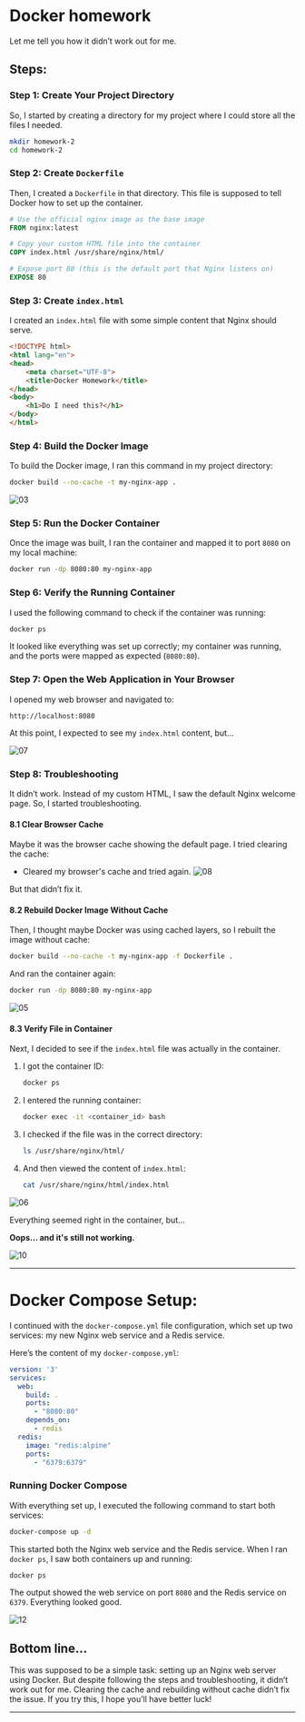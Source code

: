 
# Docker homework

Let me tell you how it didn’t work out for me.

## Steps:

### Step 1: Create Your Project Directory
So, I started by creating a directory for my project where I could store all the files I needed.

```bash
mkdir homework-2
cd homework-2
```

### Step 2: Create `Dockerfile`
Then, I created a `Dockerfile` in that directory. This file is supposed to tell Docker how to set up the container.

```dockerfile
# Use the official nginx image as the base image
FROM nginx:latest

# Copy your custom HTML file into the container
COPY index.html /usr/share/nginx/html/

# Expose port 80 (this is the default port that Nginx listens on)
EXPOSE 80
```

### Step 3: Create `index.html`
I created an `index.html` file with some simple content that Nginx should serve.

```html
<!DOCTYPE html>
<html lang="en">
<head>
    <meta charset="UTF-8">
    <title>Docker Homework</title>
</head>
<body>
    <h1>Do I need this?</h1>
</body>
</html>
```

### Step 4: Build the Docker Image
To build the Docker image, I ran this command in my project directory:

```bash
docker build --no-cache -t my-nginx-app .
```

![03](https://github.com/user-attachments/assets/940f44dc-960d-4864-a856-7fc3b37b7167)

### Step 5: Run the Docker Container
Once the image was built, I ran the container and mapped it to port `8080` on my local machine:

```bash
docker run -dp 8080:80 my-nginx-app
```

### Step 6: Verify the Running Container
I used the following command to check if the container was running:

```bash
docker ps
```

It looked like everything was set up correctly; my container was running, and the ports were mapped as expected (`8080:80`).

### Step 7: Open the Web Application in Your Browser
I opened my web browser and navigated to:

```
http://localhost:8080
```

At this point, I expected to see my `index.html` content, but...

![07](https://github.com/user-attachments/assets/6bf7a6ef-9e0f-4d74-8bfa-95fdf0837be9)

### Step 8: Troubleshooting

It didn’t work. Instead of my custom HTML, I saw the default Nginx welcome page. So, I started troubleshooting.

#### 8.1 Clear Browser Cache
Maybe it was the browser cache showing the default page. I tried clearing the cache:

- Cleared my browser's cache and tried again.
![08](https://github.com/user-attachments/assets/4ed31dae-1426-4109-a091-f2848b5b349a)

But that didn’t fix it.

#### 8.2 Rebuild Docker Image Without Cache
Then, I thought maybe Docker was using cached layers, so I rebuilt the image without cache:

```bash
docker build --no-cache -t my-nginx-app -f Dockerfile .
```

And ran the container again:

```bash
docker run -dp 8080:80 my-nginx-app
```
![05](https://github.com/user-attachments/assets/83a08ed0-bdd1-4caa-a581-e903ea32fed1)


#### 8.3 Verify File in Container
Next, I decided to see if the `index.html` file was actually in the container.

1. I got the container ID:
   ```bash
   docker ps
   ```

2. I entered the running container:
   ```bash
   docker exec -it <container_id> bash
   ```

3. I checked if the file was in the correct directory:
   ```bash
   ls /usr/share/nginx/html/
   ```

4. And then viewed the content of `index.html`:
   ```bash
   cat /usr/share/nginx/html/index.html
   ```
![06](https://github.com/user-attachments/assets/520fee8f-36fb-418b-838e-d6a821016d1d)

Everything seemed right in the container, but...

**Oops... and it's still not working.**

![10](https://github.com/user-attachments/assets/20a1042b-ede9-4603-a176-bbea4201f075)

---

# Docker Compose Setup:

I continued with the `docker-compose.yml` file configuration, which set up two services: my new Nginx web service and a Redis service.

Here’s the content of my `docker-compose.yml`:

```yaml
version: '3'
services:
  web:
    build: .
    ports:
      - "8080:80"
    depends_on:
      - redis
  redis:
    image: "redis:alpine"
    ports:
      - "6379:6379"
```

### Running Docker Compose

With everything set up, I executed the following command to start both services:

```bash
docker-compose up -d
```

This started both the Nginx web service and the Redis service. When I ran `docker ps`, I saw both containers up and running:

```bash
docker ps
```

The output showed the web service on port `8080` and the Redis service on `6379`. Everything looked good.

![12](https://github.com/user-attachments/assets/56d3b30e-878a-4532-8f46-5ff3b0f30c5e)

## Bottom line...
This was supposed to be a simple task: setting up an Nginx web server using Docker. 
But despite following the steps and troubleshooting, it didn’t work out for me. Clearing the cache and rebuilding without cache didn’t fix the issue. If you try this, I hope you’ll have better luck!

---
